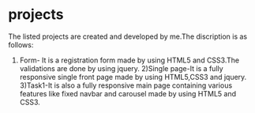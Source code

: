 # projects
The listed projects are created and developed by me.The discription is as follows:
1) Form- It is a registration form made by using HTML5 and CSS3.The validations are done by using jquery.
2)Single page-It is a fully responsive single front page made by using HTML5,CSS3 and jquery.
3)Task1-It is also a fully responsive main page containing various features like fixed navbar and carousel made by using HTML5 and CSS3.
